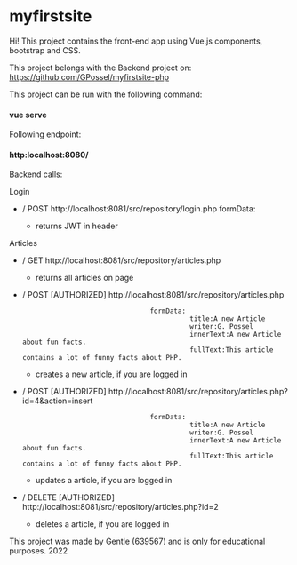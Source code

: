 # myfirstsite

Hi! 
This project contains the front-end app using Vue.js components, bootstrap and CSS.

This project belongs with the Backend project on: https://github.com/GPossel/myfirstsite-php

This project can be run with the following command:

#### vue serve

Following endpoint:

#### http:localhost:8080/



Backend calls:

Login
  - / POST http://localhost:8081/src/repository/login.php
                                                          formData:
  
      - returns JWT in header
 
Articles
  - / GET http://localhost:8081/src/repository/articles.php
    - returns all articles on page
  - / POST [AUTHORIZED] http://localhost:8081/src/repository/articles.php


                                        formData:
                                                  title:A new Article
                                                  writer:G. Possel
                                                  innerText:A new Article about fun facts.
                                                  fullText:This article contains a lot of funny facts about PHP.
                
                
      - creates a new article, if you are logged in


  - / POST [AUTHORIZED] http://localhost:8081/src/repository/articles.php?id=4&action=insert


                                        formData:
                                                  title:A new Article
                                                  writer:G. Possel
                                                  innerText:A new Article about fun facts.
                                                  fullText:This article contains a lot of funny facts about PHP.

      - updates a article, if you are logged in
  
  - / DELETE [AUTHORIZED] http://localhost:8081/src/repository/articles.php?id=2
      - deletes a article, if you are logged in
                                                                                

This project was made by Gentle (639567) and is only for educational purposes. 2022
